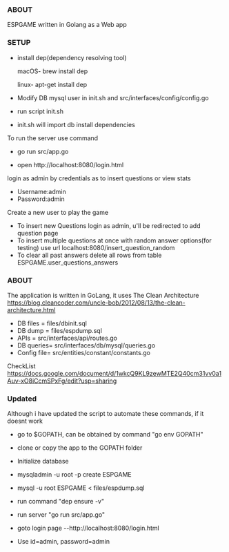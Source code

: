 ### ABOUT

ESPGAME written in Golang as a Web app 

### SETUP

- install dep(dependency resolving tool)
    
    macOS- brew install dep
    
    linux- apt-get install dep
    
- Modify DB mysql user in init.sh and src/interfaces/config/config.go
- run script init.sh
- init.sh will import db install dependencies

To run the server use command
- go run src/app.go

- open http://localhost:8080/login.html


login as admin by credentials as to insert questions or view stats
- Username:admin
- Password:admin

Create a new user to play the game

- To insert new Questions login as admin, u'll be redirected to add question page
- To insert multiple questions at once with random answer options(for testing) use url localhost:8080/insert_question_random
- To clear all past answers delete all rows from table ESPGAME.user_questions_answers

### ABOUT

The application is written in GoLang, it uses The Clean Architecture
https://blog.cleancoder.com/uncle-bob/2012/08/13/the-clean-architecture.html

- DB files  =  files/dbinit.sql
- DB dump   =  files/espdump.sql
- APIs      =  src/interfaces/api/routes.go
- DB queries=  src/interfaces/db/mysql/queries.go
- Config file= src/entities/constant/constants.go


CheckList
https://docs.google.com/document/d/1wkcQ9KL9zewMTE2Q40cm31vv0a1Auv-xO8iCcmSPxFg/edit?usp=sharing

### Updated
Although i have updated the script to automate these commands, if it doesnt work
- go to $GOPATH, can be obtained by command "go env GOPATH"
- clone or copy the app to the GOPATH folder
- Initialize database
- mysqladmin -u root -p create ESPGAME
- mysql -u root ESPGAME < files/espdump.sql

- run command "dep ensure -v"
- run server "go run src/app.go"
- goto login page --http://localhost:8080/login.html
- Use id=admin, password=admin
